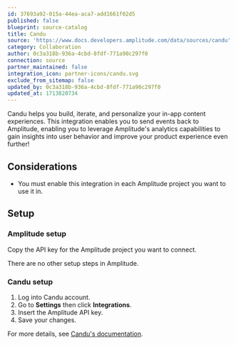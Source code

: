 ```yaml
---
id: 37693a92-015a-44ea-aca7-add1661f02d5
published: false
blueprint: source-catalog
title: Candu
source: 'https://www.docs.developers.amplitude.com/data/sources/candu'
category: Collaboration
author: 0c3a318b-936a-4cbd-8fdf-771a90c297f0
connection: source
partner_maintained: false
integration_icon: partner-icons/candu.svg
exclude_from_sitemap: false
updated_by: 0c3a318b-936a-4cbd-8fdf-771a90c297f0
updated_at: 1713820734
---
```

Candu helps you build, iterate, and personalize your in-app content experiences. This integration enables you to send events back to Amplitude, enabling you to leverage Amplitude's analytics capabilities to gain insights into user behavior and improve your product experience even further!

## Considerations

- You must enable this integration in each Amplitude project you want to use it in.

## Setup

### Amplitude setup

Copy the API key for the Amplitude project you want to connect.

There are no other setup steps in Amplitude. 

### Candu setup

1. Log into Candu account.
2. Go to **Settings** then click **Integrations**.
3. Insert the Amplitude API key.
4. Save your changes. 

For more details, see [Candu's documentation](https://docs.candu.ai/en/articles/9015493-send-candu-events-to-amplitude).
